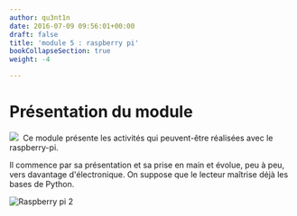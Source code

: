 ```yaml
---
author: qu3nt1n
date: 2016-07-09 09:56:01+00:00
draft: false
title: 'module 5 : raspberry pi'
bookCollapseSection: true
weight: -4

---
```


##




# Présentation du module




![](http://apprendre-python.com/images/raspberry-pi.png)
 Ce module présente les activités qui peuvent-être réalisées avec le raspberry-pi.



Il commence par sa présentation et sa prise en main et évolue, peu à peu, vers davantage d'électronique.
On suppose que le lecteur maîtrise déjà les bases de Python.

![Raspberry pi 2](http://apprendre-python.com/images/raspberry-pi-2.jpg)



#
